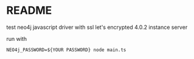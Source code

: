 # README

test neo4j javascript driver with ssl let's encrypted 4.0.2 instance server

run with 

```shell
NEO4j_PASSWORD=${YOUR PASSWORD} node main.ts 
```